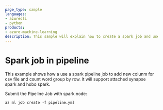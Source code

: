 ```yaml
---
page_type: sample
languages:
- azurecli
- python
products:
- azure-machine-learning
description: This sample will explain how to create a spark job and use it in a pipeline.
---
```


# Spark job in pipeline
This example shows how a use a spark pipeline job to add new colunm for csv file and count word group by row. It will support attached synapse spark and hobo spark.

Submit the Pipeline Job with spark node:
```
az ml job create -f pipeline.yml
```
